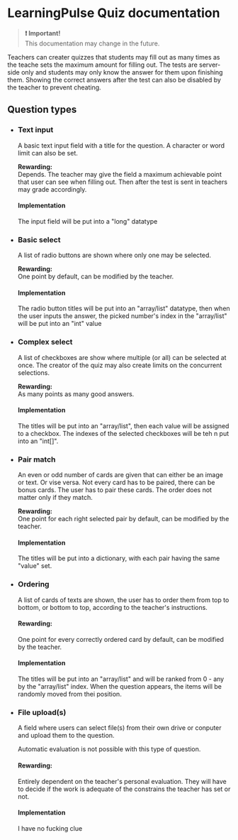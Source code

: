 # LearningPulse Quiz documentation

> **❗ Important!**  
> This documentation may change in the future.



Teachers can creater quizzes that students may fill out as many times as the teache sets the maximum amount for filling out. The tests are server-side only and students may only know the answer for them upon finishing them. Showing the correct answers after the test can also be disabled by the teacher to prevent cheating.

## Question types

- ### Text input

  A basic text input field with a title for the question. A character or word limit can also be set.

  **Rewarding:**  
  Depends. The teacher may give the field a maximum achievable point that user can see when filling out. Then after the test is sent in teachers may grade accordingly.

  #### Implementation
    The input field will be put into a "long" datatype

- ### Basic select

  A list of radio buttons are shown where only one may be selected.

  **Rewarding:**  
  One point by default, can be modified by the teacher.

  #### Implementation
    The radio button titles will be put into an "array/list" datatype, then when the user inputs the answer, the picked number's index in the "array/list" will be put into an "int" value 

- ### Complex select

  A list of checkboxes are show where multiple (or all) can be selected at once.
  The creator of the quiz may also create limits on the concurrent selections.

  **Rewarding:**  
  As many points as many good answers.

    #### Implementation
    The titles will be put into an "array/list", then each value will be assigned to a checkbox. The indexes of the selected checkboxes will be teh n put into an "int[]".

- ### Pair match

  An even or odd number of cards are given that can either be an image or text. Or vise versa. Not every card has to be paired, there can be bonus cards.
  The user has to pair these cards. The order does not matter only if they match.

  **Rewarding:**  
  One point for each right selected pair by default, can be modified by the teacher.

  #### Implementation
  The titles will be put into a dictionary, with each pair having the same "value" set.

- ### Ordering

  A list of cards of texts are shown, the user has to order them from top to bottom, or bottom to top, according to the teacher's instructions.

  #### Rewarding:

  One point for every correctly ordered card by default, can be modified by the teacher.
  #### Implementation
    The titles will be put into an "array/list" and will be ranked from 0 - any by the "array/list" index. When the question appears, the items will be randomly moved from thei position.

- ### File upload(s)

  A field where users can select file(s) from their own drive or conputer and upload them to the question.

  Automatic evaluation is not possible with this type of question.

  #### Rewarding:

  Entirely dependent on the teacher's personal evaluation. They will have to decide if the work is adequate of the constrains the teacher has set or not.
    #### Implementation
    I have no fucking clue


